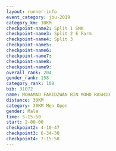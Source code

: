 ```yaml
---
layout: runner-info 
event_category: jbu-2019 
category_km: 30KM 
checkpoint-name2: Split 1 SMK 
checkpoint-name3: Split 2 E Farm 
checkpoint-name4: Split 3 
checkpoint-name5: 
checkpoint-name6: 
checkpoint-name7: 
checkpoint-name8: 
checkpoint-name9: 
overall_rank: 204
gender_rank: 158
category_rank: 108
bib: 31072
name: MOHAMAD FARIDZWAN BIN MOHD RASHID
distance: 30KM
category: 30KM Men Open
gender: Male
time: 5-15-50
start: 2-00-00
checkpoint2: 4-10-47
checkpoint3: 6-34-30
checkpoint4: 7-15-50
---
```

